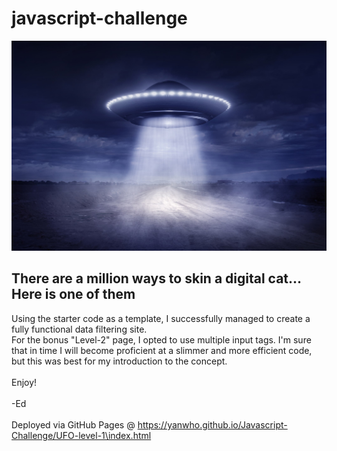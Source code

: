 <h1>javascript-challenge</h1>
 <img src="UFO-level-1\static\images\nasa.jpg">
<h2>There are a million ways to skin a digital cat... Here is one of them</h2>

Using the starter code as a template, I successfully managed to create a fully functional data filtering site. <br>
For the bonus "Level-2" page, I opted to use multiple input tags.   I'm sure that in time I will become proficient at a slimmer and more efficient code, but this was best for my introduction to the concept.
<br></br>
Enjoy!<br></br>
-Ed
<br></br>
Deployed via GitHub Pages @ https://yanwho.github.io/Javascript-Challenge/UFO-level-1\index.html